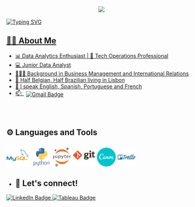 <div id="header" align="center">
  <img src="https://media.giphy.com/media/v1.Y2lkPTc5MGI3NjExM2djZ2Zxcng3N3ViOTkycWsxOGV6bGIwY3owMXlkczdhbXpjaml2ZCZlcD12MV9pbnRlcm5hbF9naWZfYnlfaWQmY3Q9cw/NgurY1o4z080Jfoyzw/giphy.gif" width="250"/>
</div>

<a href="https://git.io/typing-svg"><img src="https://readme-typing-svg.demolab.com?font=Kalam&size=38&pause=1000&color=FF69B4&center=true&width=1000&height=60&lines=Hi!+I'm+Heloisa+and+I'm+a+Data+Analyst." alt="Typing SVG" />

## 👩‍💻 About Me

- 📊 Data Analytics Enthusiast | 🚀 Tech Operations Professional
- 💻 Junior Data Analyst
- 👨🏼‍🎓 Background in Business Management and International Relations
- 📍 Half Belgian, Half Brazilian living in Lisbon
- 💬 I speak English, Spanish, Portuguese and French
 - 📫: <a href="mailto:heloisa.bal.work@gmail.com" style="display: inline-block; vertical-align: middle; margin-left: 5px;">
    <img src="https://img.shields.io/badge/Gmail-red?style=for-the-badge&logo=gmail&logoColor=white" alt="Gmail Badge" style="vertical-align: middle; margin-top: 2px; width: 60px; height: 20px;" />
  </a>
</p>


## ⚙ Languages and Tools
<div>
  <img src="https://github.com/devicons/devicon/blob/master/icons/mysql/mysql-original-wordmark.svg" title="MySQL"  alt="MySQL" width="60" height="60"/>&nbsp;
  <img src="https://github.com/devicons/devicon/blob/master/icons/python/python-original-wordmark.svg" title="Python" **alt="Python" width="50" height="50"/>
  <img src="https://github.com/devicons/devicon/blob/master/icons/jupyter/jupyter-original-wordmark.svg" title="Jupyter" **alt="Jupyter" width="50" height="50"/>
  <img src="https://github.com/devicons/devicon/blob/master/icons/git/git-original-wordmark.svg" title="Git" **alt="Git" width="60" height="60"/>
  <img src="https://github.com/devicons/devicon/blob/master/icons/canva/canva-original.svg" title="Canva" **alt="Canva" width="50" height="50"/>
 <img src="https://github.com/devicons/devicon/blob/master/icons/trello/trello-plain-wordmark.svg" title="Trello" **alt="Trello" width="50" height="50"/>
  
  
</div>

- ## 🔗 Let's connect!
<div id="badges">
  <a href="https://www.linkedin.com/in/heloisabal/">
    <img src="https://img.shields.io/badge/LinkedIn-blue?style=for-the-badge&logo=linkedin&logoColor=white" alt="LinkedIn Badge"/>
  </a>  
    <a href="https://public.tableau.com/app/profile/heloisa.bal/vizzes">
    <img src="https://img.shields.io/badge/Tableau-orange?style=for-the-badge&logo=tableau&logoColor=white" alt="Tableau Badge"/>
  </a>  
</div>





